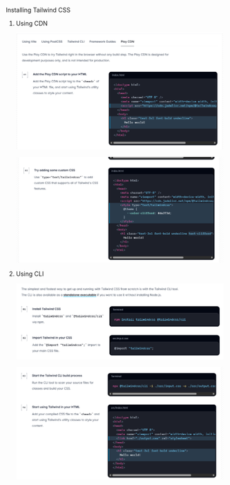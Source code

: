 Installing Tailwind CSS

1) Using CDN

    ![alt text](image.png)

    ![alt text](image-1.png)

2) Using CLI

    ![alt text](image-2.png)

    ![alt text](image-3.png)